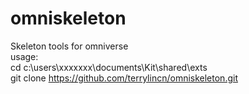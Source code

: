 # omniskeleton
Skeleton tools for omniverse <br>
usage:<br>
cd c:\users\xxxxxxx\documents\Kit\shared\exts<br>
git clone https://github.com/terrylincn/omniskeleton.git <br>
